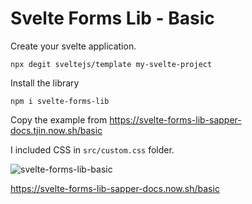 # Svelte Forms Lib - Basic

Create your svelte application.

    npx degit sveltejs/template my-svelte-project

Install the library

    npm i svelte-forms-lib

Copy the example from https://svelte-forms-lib-sapper-docs.tjin.now.sh/basic

I included CSS in `src/custom.css` folder.

![svelte-forms-lib-basic](https://user-images.githubusercontent.com/1257048/98467553-b639c000-21b4-11eb-9b48-b5d9fc47197f.png)

https://svelte-forms-lib-sapper-docs.now.sh/basic